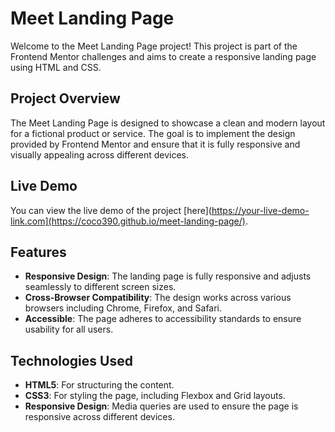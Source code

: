 # Meet Landing Page

Welcome to the Meet Landing Page project! This project is part of the Frontend Mentor challenges and aims to create a responsive landing page using HTML and CSS.

## Project Overview

The Meet Landing Page is designed to showcase a clean and modern layout for a fictional product or service. The goal is to implement the design provided by Frontend Mentor and ensure that it is fully responsive and visually appealing across different devices.

## Live Demo

You can view the live demo of the project [here](https://your-live-demo-link.com](https://coco390.github.io/meet-landing-page/).

## Features

- **Responsive Design**: The landing page is fully responsive and adjusts seamlessly to different screen sizes.
- **Cross-Browser Compatibility**: The design works across various browsers including Chrome, Firefox, and Safari.
- **Accessible**: The page adheres to accessibility standards to ensure usability for all users.

## Technologies Used

- **HTML5**: For structuring the content.
- **CSS3**: For styling the page, including Flexbox and Grid layouts.
- **Responsive Design**: Media queries are used to ensure the page is responsive across different devices.

